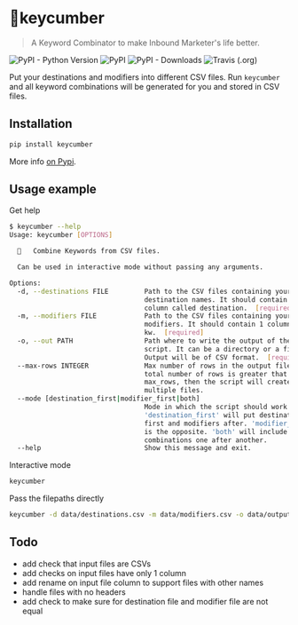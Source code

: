 # 🥒keycumber

> A Keyword Combinator to make Inbound Marketer's life better.

![PyPI - Python Version](https://img.shields.io/pypi/pyversions/keycumber?style=flat-square)
![PyPI](https://img.shields.io/pypi/v/keycumber?style=flat-square)
![PyPI - Downloads](https://img.shields.io/pypi/dm/keycumber?style=flat-square)
![Travis (.org)](https://img.shields.io/travis/louisguitton/keycumber?style=flat-square)

Put your destinations and modifiers into different CSV files.
Run `keycumber` and all keyword combinations will be generated for you and stored in CSV files.

## Installation

```sh
pip install keycumber
```

More info [on Pypi](https://pypi.org/project/keycumber/).

## Usage example

Get help

```sh
$ keycumber --help
Usage: keycumber [OPTIONS]

  🥒   Combine Keywords from CSV files.

  Can be used in interactive mode without passing any arguments.

Options:
  -d, --destinations FILE         Path to the CSV files containing your
                                  destination names. It should contain 1
                                  column called destination.  [required]
  -m, --modifiers FILE            Path to the CSV files containing your
                                  modifiers. It should contain 1 column called
                                  kw.  [required]
  -o, --out PATH                  Path where to write the output of the
                                  script. It can be a directory or a file.
                                  Output will be of CSV format.  [required]
  --max-rows INTEGER              Max number of rows in the output file(s). If
                                  total number of rows is greater that
                                  max_rows, then the script will create
                                  multiple files.
  --mode [destination_first|modifier_first|both]
                                  Mode in which the script should work:
                                  'destination_first' will put destinations
                                  first and modifiers after. 'modifier_first'
                                  is the opposite. 'both' will include both
                                  combinations one after another.
  --help                          Show this message and exit.
```

Interactive mode

```sh
keycumber
```

Pass the filepaths directly

```sh
keycumber -d data/destinations.csv -m data/modifiers.csv -o data/output/
```

## Todo

- add check that input files are CSVs
- add checks on input files have only 1 column
- add rename on input file column to support files with other names
- handle files with no headers
- add check to make sure for destination file and modifier file are not equal
